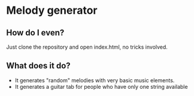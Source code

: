 # Melody generator

## How do I even?
Just clone the repository and open index.html, no tricks involved.

## What does it do?
- It generates "random" melodies with very basic music elements.
- It generates a guitar tab for people who have only one string available